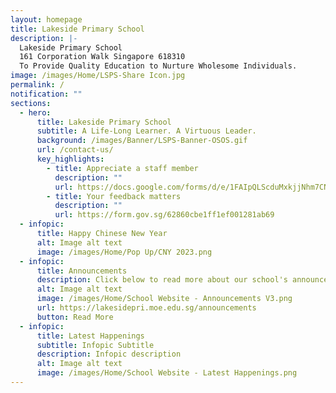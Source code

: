 ```yaml
---
layout: homepage
title: Lakeside Primary School
description: |-
  Lakeside Primary School
  161 Corporation Walk Singapore 618310
  To Provide Quality Education to Nurture Wholesome Individuals.
image: /images/Home/LSPS-Share Icon.jpg
permalink: /
notification: ""
sections:
  - hero:
      title: Lakeside Primary School
      subtitle: A Life-Long Learner. A Virtuous Leader.
      background: /images/Banner/LSPS-Banner-OSOS.gif
      url: /contact-us/
      key_highlights:
        - title: Appreciate a staff member
          description: ""
          url: https://docs.google.com/forms/d/e/1FAIpQLScduMxkjjNhm7CNWqHyKdTfFis0E7BoILxPVI4V3qnj01pgKg/viewform
        - title: Your feedback matters
          description: ""
          url: https://form.gov.sg/62860cbe1ff1ef001281ab69
  - infopic:
      title: Happy Chinese New Year
      alt: Image alt text
      image: /images/Home/Pop Up/CNY 2023.png
  - infopic:
      title: Announcements
      description: Click below to read more about our school's announcements
      alt: Image alt text
      image: /images/Home/School Website - Announcements V3.png
      url: https://lakesidepri.moe.edu.sg/announcements
      button: Read More
  - infopic:
      title: Latest Happenings
      subtitle: Infopic Subtitle
      description: Infopic description
      alt: Image alt text
      image: /images/Home/School Website - Latest Happenings.png
---
```

